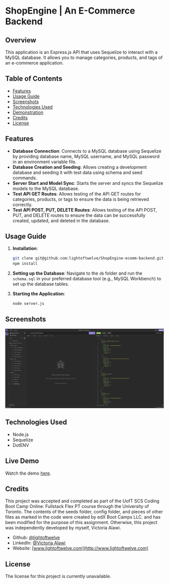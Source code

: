 # ShopEngine | An E-Commerce Backend

## Overview
This application is an Express.js API that uses Sequelize to interact with a MySQL database. It allows you to manage categories, products, and tags of an e-commerce application.

## Table of Contents
- [Features](#features)
- [Usage Guide](#usage-guide)
- [Screenshots](#screenshots)
- [Technologies Used](#technologies-used)
- [Demonstration](#demonstration)
- [Credits](#credits)
- [License](#license)

## Features
- <b>Database Connection</b>: Connects to a MySQL database using Sequelize by providing database name, MySQL username, and MySQL password in an environment variable file.
- <b>Database Creation and Seeding</b>: Allows creating a development database and seeding it with test data using schema and seed commands.
- <b>Server Start and Model Sync</b>: Starts the server and syncs the Sequelize models to the MySQL database.
- <b>Test API GET Routes</b>: Allows testing of the API GET routes for categories, products, or tags to ensure the data is being retrieved correctly.
- <b>Test API POST, PUT, DELETE Routes</b>: Allows testing of the API POST, PUT, and DELETE routes to ensure the data can be successfully created, updated, and deleted in the database.

## Usage Guide
1. **Installation**:
    ```bash
    git clone git@github.com:lightoftwelve/ShopEngine-ecomm-backend.git
    npm install
    ```

2. **Setting up the Database**:
    Navigate to the `db` folder and run the `schema.sql` in your preferred database tool (e.g., MySQL Workbench) to set up the database tables.

3. **Starting the Application**:
    ```bash
    node server.js
    ```

## Screenshots
![A screenshot of the app routes in Insomnia](/images/shopengine-ecomm-backend-screenshot.png)

## Technologies Used
- Node.js
- Sequelize
- DotENV

## Live Demo
Watch the demo [here](https://drive.google.com/file/d/15sNWDmaryInAx1SemJFRmEZwlHhU6ulw/view).

## Credits
This project was accepted and completed as part of the UofT SCS Coding Boot Camp Online: Fullstack Flex PT course through the University of Toronto. The contents of the seeds folder, config folder, and pieces of other files as marked in the code were created by edX Boot Camps LLC. and has been modified for the purpose of this assignment. Otherwise, this project was independently developed by myself, Victoria Alawi.
- Github: [@lightoftwelve](https://github.com/lightoftwelve)
- LinkedIn: [@Victoria Alawi](https://www.linkedin.com/in/victoria-alawi-872984250/)
- Website: [www.lightoftwelve.com](http://www.lightoftwelve.com)

## License 
The license for this project is currently unavailable.